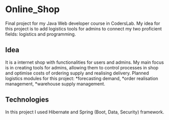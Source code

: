 # Online_Shop
Final project for my Java Web developer course in CodersLab.
My idea for this project is to add logistics tools for admins to connect my two proficient fields: logistics and programming.

## Idea
It is a internet shop with functionalities for users and admins. 
My main focus is in creating tools for admins, allowing them to control processes in shop and optimise costs of ordering supply and realising delivery.
Planned logistics modules for this project:
*forecasting demand, 
*order realisation management,
*warehouse supply management.

## Technologies
In this project I used Hibernate and Spring (Boot, Data, Security) framework.
